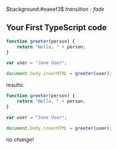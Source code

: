 $background:#eaeef3$
$transition:fade$
## Your First TypeScript code

```typescript
function greeter(person) {
    return "Hello, " + person;
}

var user = "Jane User";

document.body.innerHTML = greeter(user);                    

```
results:

```typescript
function greeter(person) {
    return "Hello, " + person;
}

var user = "Jane User";

document.body.innerHTML = greeter(user);                    

```
*no change!*